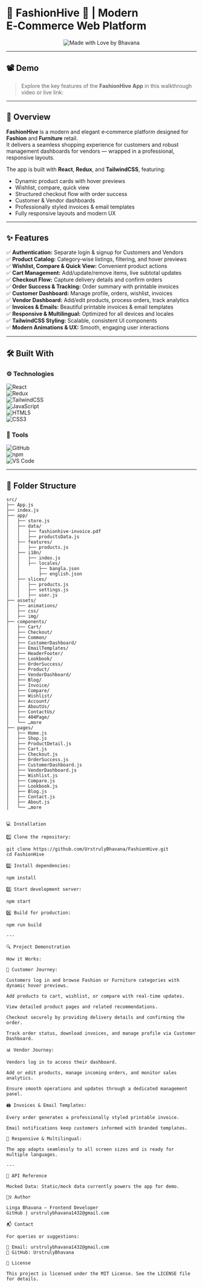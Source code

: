 # 👗 FashionHive 🛒 | Modern E‑Commerce Web Platform

<p align="center">
  <img src="https://img.shields.io/badge/Made%20with-%F0%9F%92%96%20by%20Bhavana-brightgreen?style=for-the-badge" alt="Made with Love by Bhavana" />
</p>

---

## 📽️ Demo

> Explore the key features of the **FashionHive App** in this walkthrough video or live link:  

---

## 🧾 Overview

 **FashionHive** is a modern and elegant e‑commerce platform designed for **Fashion** and **Furniture** retail.  
It delivers a seamless shopping experience for customers and robust management dashboards for vendors — wrapped in a professional, responsive layouts.  

The app is built with **React**, **Redux**, and **TailwindCSS**, featuring:
- Dynamic product cards with hover previews
- Wishlist, compare, quick view
- Structured checkout flow with order success
- Customer & Vendor dashboards
- Professionally styled invoices & email templates
- Fully responsive layouts and modern UX

---

## ✨ Features

✅ **Authentication:** Separate login & signup for Customers and Vendors  
✅ **Product Catalog:** Category‑wise listings, filtering, and hover previews  
✅ **Wishlist, Compare & Quick View:** Convenient product actions  
✅ **Cart Management:** Add/update/remove items, live subtotal updates  
✅ **Checkout Flow:** Capture delivery details and confirm orders  
✅ **Order Success & Tracking:** Order summary with printable invoices  
✅ **Customer Dashboard:** Manage profile, orders, wishlist, invoices  
✅ **Vendor Dashboard:** Add/edit products, process orders, track analytics  
✅ **Invoices & Emails:** Beautiful printable invoices & email templates  
✅ **Responsive & Multilingual:** Optimized for all devices and locales  
✅ **TailwindCSS Styling:** Scalable, consistent UI components  
✅ **Modern Animations & UX:** Smooth, engaging user interactions

---

## 🛠️ Built With

### ⚙️ Technologies

![React](https://img.shields.io/badge/-React-61DAFB?logo=react&logoColor=white&style=flat-square)  
![Redux](https://img.shields.io/badge/-Redux-764ABC?logo=redux&logoColor=white&style=flat-square)  
![TailwindCSS](https://img.shields.io/badge/-TailwindCSS-06B6D4?logo=tailwindcss&logoColor=white&style=flat-square)  
![JavaScript](https://img.shields.io/badge/-JavaScript-F7DF1E?logo=javascript&logoColor=black&style=flat-square)  
![HTML5](https://img.shields.io/badge/-HTML5-E34F26?logo=html5&logoColor=white&style=flat-square)  
![CSS3](https://img.shields.io/badge/-CSS3-1572B6?logo=css3&logoColor=white&style=flat-square)

### 🧰 Tools 

![GitHub](https://img.shields.io/badge/-GitHub-181717?logo=github&logoColor=white&style=flat-square)  
![npm](https://img.shields.io/badge/-npm-CB3837?logo=npm&logoColor=white&style=flat-square)  
![VS Code](https://img.shields.io/badge/-VSCode-007ACC?logo=visual-studio-code&logoColor=white&style=flat-square)

---

## 📁 Folder Structure

```plaintext
src/
├── App.js
├── index.js
├── app/
│   ├── store.js
│   ├── data/
│   │   ├── fashionhive-invoice.pdf
│   │   ├── productsData.js
│   ├── features/
│   │   ├── products.js
│   ├── i18n/
│   │   ├── index.js
│   │   ├── locales/
│   │       ├── bangla.json
│   │       ├── english.json
│   ├── slices/
│   │   ├── products.js
│   │   ├── settings.js
│   │   ├── user.js
├── assets/
│   ├── animations/
│   ├── css/
│   ├── img/
├── components/
│   ├── Cart/
│   ├── Checkout/
│   ├── Common/
│   ├── CustomerDashboard/
│   ├── EmailTemplates/
│   ├── HeaderFooter/
│   ├── Lookbook/
│   ├── OrderSuccess/
│   ├── Product/
│   ├── VendorDashboard/
│   ├── Blog/
│   ├── Invoice/
│   ├── Compare/
│   ├── Wishlist/
│   ├── Account/
│   ├── AboutUs/
│   ├── ContactUs/
│   ├── 404Page/
│   └── …more
├── pages/
│   ├── Home.js
│   ├── Shop.js
│   ├── ProductDetail.js
│   ├── Cart.js
│   ├── Checkout.js
│   ├── OrderSuccess.js
│   ├── CustomerDashboard.js
│   ├── VendorDashboard.js
│   ├── Wishlist.js
│   ├── Compare.js
│   ├── Lookbook.js
│   ├── Blog.js
│   ├── Contact.js
│   ├── About.js
│   └── …more


💻 Installation

1️⃣ Clone the repository:

git clone https://github.com/UrstrulyBhavana/FashionHive.git
cd FashionHive

2️⃣ Install dependencies:

npm install

3️⃣ Start development server:

npm start

4️⃣ Build for production:

npm run build

---

🔍 Project Demonstration

How it Works:

👗 Customer Journey:

Customers log in and browse Fashion or Furniture categories with dynamic hover previews.

Add products to cart, wishlist, or compare with real‑time updates.

View detailed product pages and related recommendations.

Checkout securely by providing delivery details and confirming the order.

Track order status, download invoices, and manage profile via Customer Dashboard.

📊 Vendor Journey:

Vendors log in to access their dashboard.

Add or edit products, manage incoming orders, and monitor sales analytics.

Ensure smooth operations and updates through a dedicated management panel.

🖨️ Invoices & Email Templates:

Every order generates a professionally styled printable invoice.

Email notifications keep customers informed with branded templates.

📱 Responsive & Multilingual:

The app adapts seamlessly to all screen sizes and is ready for multiple languages.

---

🔗 API Reference

Mocked Data: Static/mock data currently powers the app for demo.

🙋‍♀️ Author

Linga Bhavana – Frontend Developer
GitHub | urstrulybhavana1432@gmail.com

📬 Contact

For queries or suggestions:

📧 Email: urstrulybhavana1432@gmail.com
🐙 GitHub: UrstrulyBhavana

📜 License

This project is licensed under the MIT License. See the LICENSE file for details.

